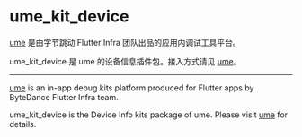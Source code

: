 # ume_kit_device

[ume](https://pub.dev/packages/ume) 是由字节跳动 Flutter Infra 团队出品的应用内调试工具平台。

ume_kit_device 是 ume 的设备信息插件包。接入方式请见 [ume](https://pub.dev/packages/ume)。

---

[ume](https://pub.dev/packages/ume) is an in-app debug kits platform produced for Flutter apps by ByteDance Flutter Infra team.

ume_kit_device is the Device Info kits package of ume. Please visit [ume](https://pub.dev/packages/ume) for details.

